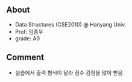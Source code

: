 ## About

- Data Structures (CSE2010) @ Hanyang Univ.
- Prof: 임종우
- grade: A0

## Comment

- 실습에서 출력 형식이 달라 점수 감점을 많이 받음
